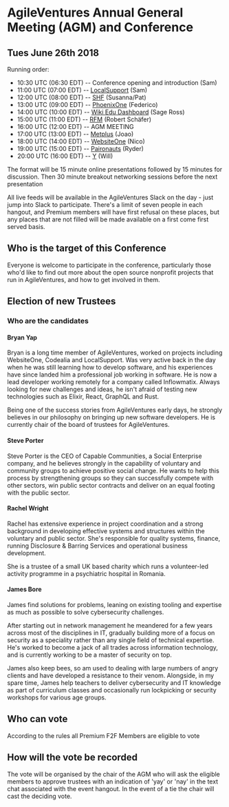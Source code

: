 AgileVentures Annual General Meeting (AGM) and Conference
=========================================================
  
Tues June 26th 2018
-------------------

Running order:

* 10:30 UTC (06:30 EDT) -- Conference opening and introduction (Sam) 
* 11:00 UTC (07:00 EDT) -- [LocalSupport](/projects/localsupport) (Sam) 
* 12:00 UTC (08:00 EDT) -- [SHF](/projects/shf-project) (Susanna/Pat)
* 13:00 UTC (09:00 EDT) -- [PhoenixOne](/projects/phoenixone) (Federico)
* 14:00 UTC (10:00 EDT) -- [Wiki Edu Dashboard](/projects/wiki-ed-dashboard) (Sage Ross)
* 15:00 UTC (11:00 EDT) -- [RFM](/projects/rundfunk-mitbestimmen) (Robert Sch&#228;fer)
* 16:00 UTC (12:00 EDT) -- AGM MEETING
* 17:00 UTC (13:00 EDT) -- [Metplus](/projects/metplus) (Joao) 
* 18:00 UTC (14:00 EDT) -- [WebsiteOne](/projects/websiteone) (Nico) 
* 19:00 UTC (15:00 EDT) -- [Paironauts](/projects/paironauts) (Ryder)
* 20:00 UTC (16:00 EDT) -- [Y](/projects/y) (Will)

The format will be 15 minute online presentations followed by 15 minutes for discussion.  Then 30 minute breakout networking sessions before the next presentation

All live feeds will be available in the AgileVentures Slack on the day - just jump into Slack to participate.  There's a limit of seven people in each hangout, and Premium members will have first refusal on these places, but any places that are not filled will be made available on a first come first served basis.   

## Who is the target of this Conference
Everyone is welcome to participate in the conference, particularly those who'd like to find out more about the open source nonprofit projects that run in AgileVentures, and how to get involved in them.

## Election of new Trustees
### Who are the candidates
#### Bryan Yap

Bryan is a long time member of AgileVentures, worked on projects including WebsiteOne, Codealia and LocalSupport. Was very active back in the day when he was still learning how to develop software, and his experiences have since landed him a professional job working in software. He is now a lead developer working remotely for a company called Inflowmatix. Always looking for new challenges and ideas, he isn't afraid of testing new technologies such as Elixir, React, GraphQL and Rust.

Being one of the success stories from AgileVentures early days, he strongly believes in our philosophy on bringing up new software developers. He is currently chair of the board of trustees for AgileVentures.

#### Steve Porter

Steve Porter is the CEO of Capable Communities, a Social Enterprise company, and he believes strongly in the capability of voluntary and community groups to achieve positive social change.  He wants to help this process by strengthening groups so they can successfully compete with other sectors, win public sector contracts and deliver on an equal footing with the public sector.  

#### Rachel Wright

Rachel has extensive experience in project coordination and a strong background in developing effective systems and structures within the voluntary and public sector. She's responsible for quality systems, finance, running Disclosure &amp; Barring Services and operational business development.

She is a trustee of a small UK based charity which runs a volunteer-led activity programme in a psychiatric hospital in Romania.

#### James Bore

James find solutions for problems, leaning on existing tooling and expertise as much as possible to solve cybersecurity challenges.

After starting out in network management he meandered for a few years across most of the disciplines in IT, gradually building more of a focus on security as a speciality rather than any single field of technical expertise. He's worked to become a jack of all trades across information technology, and is currently working to be a master of security on top.

James also keep bees, so am used to dealing with large numbers of angry clients and have developed a resistance to their venom. Alongside, in my spare time, James help teachers to deliver cybersecurity and IT knowledge as part of curriculum classes and occasionally run lockpicking or security workshops for various age groups.

## Who can vote

According to the rules all Premium F2F Members are eligible to vote

## How will the vote be recorded

The vote will be organised by the chair of the AGM who will ask the eligible members to approve trustees with an indication of 'yay' or 'nay' in the text chat associated with the event hangout.  In the event of a tie the chair will cast the deciding vote.
